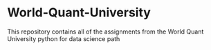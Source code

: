 # World-Quant-University
This repository contains all of the assignments from the World Quant University python for data science path
